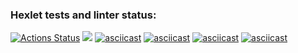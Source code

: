 ### Hexlet tests and linter status:
[![Actions Status](https://github.com/ImmuneQQ/python-project-49/workflows/hexlet-check/badge.svg)](https://github.com/ImmuneQQ/python-project-49/actions)
<a href="https://codeclimate.com/github/ImmuneQQ/python-project-49/maintainability"><img src="https://api.codeclimate.com/v1/badges/c804255c965cf3620741/maintainability" /></a>
[![asciicast](https://asciinema.org/a/szbIJ0PT3lEOmTkPTxBzcfABL.png)](https://asciinema.org/a/szbIJ0PT3lEOmTkPTxBzcfABL)
[![asciicast](https://asciinema.org/a/T6TCfFwK2JoYK0HwXYw6hdRlQ.png)](https://asciinema.org/a/T6TCfFwK2JoYK0HwXYw6hdRlQ)
[![asciicast](https://asciinema.org/a/VB8c5pSG8ocGnVTisp9fUEO6j.png)](https://asciinema.org/a/VB8c5pSG8ocGnVTisp9fUEO6j)
[![asciicast](https://asciinema.org/a/GcUGL0aiUmZTkpKKdKtNgPdIw.png)](https://asciinema.org/a/GcUGL0aiUmZTkpKKdKtNgPdIw)
